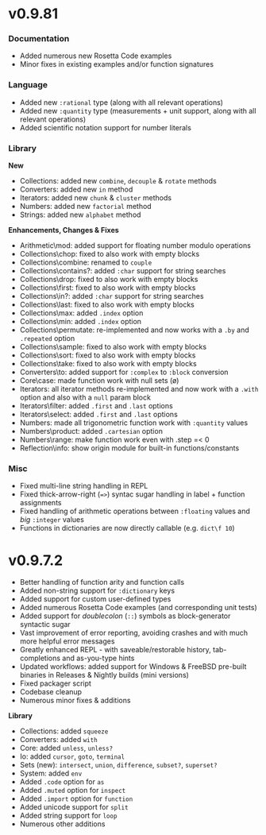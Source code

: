 v0.9.81
========

### Documentation

- Added numerous new Rosetta Code examples
- Minor fixes in existing examples and/or function signatures

### Language

- Added new `:rational` type (along with all relevant operations)
- Added new `:quantity` type (measurements + unit support, along with all relevant operations)
- Added scientific notation support for number literals

### Library

**New**

- Collections: added new `combine`, `decouple` & `rotate` methods
- Converters: added new `in` method
- Iterators: added new `chunk` & `cluster` methods
- Numbers: added new `factorial` method
- Strings: added new `alphabet` method

**Enhancements, Changes & Fixes**

- Arithmetic\mod: added support for floating number modulo operations
- Collections\chop: fixed to also work with empty blocks
- Collections\combine: renamed to `couple`
- Collections\contains?: added `:char` support for string searches
- Collections\drop: fixed to also work with empty blocks
- Collections\first: fixed to also work with empty blocks
- Collections\in?: added `:char` support for string searches
- Collections\last: fixed to also work with empty blocks
- Collections\max: added `.index` option
- Collections\min: added `.index` option
- Collections\permutate: re-implemented and now works with a `.by` and `.repeated` option
- Collections\sample: fixed to also work with empty blocks
- Collections\sort: fixed to also work with empty blocks
- Collections\take: fixed to also work with empty blocks
- Converters\to: added support for `:complex` to `:block` conversion
- Core\case: made function work with null sets (ø)
- Iterators: all iterator methods re-implemented and now work with a `.with` option and also with a `null` param block
- Iterators\filter: added `.first` and `.last` options
- Iterators\select: added `.first` and `.last` options
- Numbers: made all trigonometric function work with `:quantity` values
- Numbers\product: added `.cartesian` option
- Numbers\range: make function work even with .step =< 0
- Reflection\info: show origin module for built-in functions/constants

### Misc

- Fixed multi-line string handling in REPL
- Fixed thick-arrow-right (`=>`) syntac sugar handling in label + function assignments
- Fixed handling of arithmetic operations between `:floating` values and *big* `:integer` values
- Functions in dictionaries are now directly callable (e.g. `dict\f 10`)

v0.9.7.2
========

- Better handling of function arity and function calls
- Added non-string support for `:dictionary` keys
- Added support for custom user-defined types
- Added numerous Rosetta Code examples (and corresponding unit tests)
- Added support for *doublecolon* (`::`) symbols as block-generator syntactic sugar
- Vast improvement of error reporting, avoiding crashes and with much more helpful error messages
- Greatly enhanced REPL - with saveable/restorable history, tab-completions and as-you-type hints
- Updated workflows: added support for Windows & FreeBSD pre-built binaries in Releases & Nightly builds (mini versions)
- Fixed packager script
- Codebase cleanup
- Numerous minor fixes & additions

**Library**

- Collections: added `squeeze`
- Converters: added `with`
- Core: added `unless`, `unless?`
- Io: added `cursor`, `goto`, `terminal`
- Sets (new): `intersect`, `union`, `difference`, `subset?`, `superset?`
- System: added `env`
- Added `.code` option for `as`
- Added `.muted` option for `inspect`
- Added `.import` option for `function`
- Added unicode support for `split`
- Added string support for `loop`
- Numerous other additions

